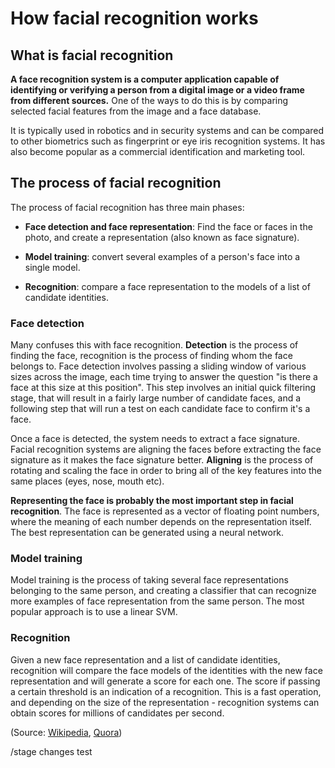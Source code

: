 # How facial recognition works

## What is facial recognition

**A face recognition system is a computer application capable of identifying or verifying a person from a digital image or a video frame from different sources.**
One of the ways to do this is by comparing selected facial features from the image and a face database.

It is typically used in robotics and in security systems and can be compared to other biometrics such as fingerprint or eye iris recognition systems.
It has also become popular as a commercial identification and marketing tool.

## The process of facial recognition

The process of facial recognition has three main phases:

* **Face detection and face representation**: Find the face or faces in the photo, and create a representation (also known as face signature).

* **Model training**: convert several examples of a person's face into a single model.

* **Recognition**: compare a face representation to the models of a list of candidate identities.

### Face detection

Many confuses this with face recognition.
**Detection** is the process of finding the face, recognition is the process of finding whom the face belongs to.
Face detection involves passing a sliding window of various sizes across the image, each time trying to answer the question "is there a face at this size at this position".
This step involves an initial quick filtering stage, that will result in a fairly large number of candidate faces, and a following step that will run a test on each candidate face to confirm it's a face.

Once a face is detected, the system needs to extract a face signature.
Facial recognition systems are aligning the faces before extracting the face signature as it makes the face signature better.
**Aligning** is the process of rotating and scaling the face in order to bring all of the key features into the same places (eyes, nose, mouth etc).

**Representing the face is probably the most important step in facial recognition**.
The face is represented as a vector of floating point numbers, where the meaning of each number depends on the representation itself.
The best representation can be generated using a neural network.

### Model training

Model training is the process of taking several face representations belonging to the same person, and creating a classifier that can recognize more examples of face representation from the same person.
The most popular approach is to use a linear SVM.

### Recognition

Given a new face representation and a list of candidate identities, recognition will compare the face models of the identities with the new face representation and will generate a score for each one.
The score if passing a certain threshold is an indication of a recognition.
This is a fast operation, and depending on the size of the representation - recognition systems can obtain scores for millions of candidates per second.

(Source: [Wikipedia](https://en.wikipedia.org/wiki/Facial_recognition_system), [Quora](https://www.quora.com/How-does-the-facial-recognition-technology-work))

/stage changes test
